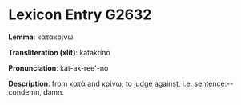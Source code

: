 # Lexicon Entry G2632

**Lemma**: κατακρίνω

**Transliteration (xlit)**: katakrínō

**Pronunciation**: kat-ak-ree'-no

**Description**:
from κατά and κρίνω; to judge against, i.e. sentence:--condemn, damn.
